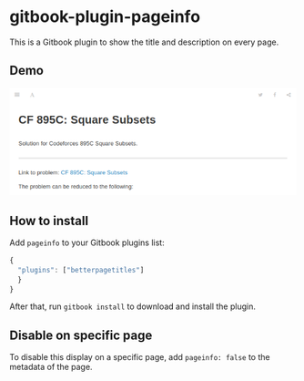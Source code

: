 # gitbook-plugin-pageinfo

This is a Gitbook plugin to show the title and description on every page.

## Demo

![Image Demo](demo.png)

## How to install

Add `pageinfo` to your Gitbook plugins list:

```js
{
  "plugins": ["betterpagetitles"]
  }
}

```

After that, run `gitbook install` to download and install the plugin.

## Disable on specific page

To disable this display on a specific page, add `pageinfo: false` to the metadata of the page.
